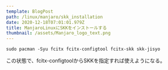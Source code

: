 ```yaml
---
template: BlogPost
path: /linux/manjaro/skk_installation
date: 2020-12-18T07:01:01.979Z
title: ManjaroLinuxにSKKをインストールする
thumbnail: /assets/Manjaro_logo_text.png
---
```

```
sudo pacman -Syu fcitx fcitx-configtool fcitx-skk skk-jisyo
```

この状態で、fcitx-configtoolからSKKを指定すれば使えようになる。
